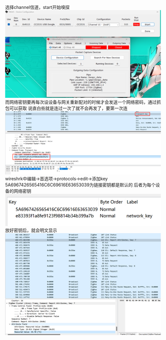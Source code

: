 选择channel信道，start开始嗅探
![](image/2b4a3431950e083bbe54e67f72658a02.png)
而网络密钥要再每次设设备与网关重新配对的时候才会发送一个网络密码，通过抓包可以获取
说直白些就是连过一次了就不会再发了，要第一次连
![](image/d97a8a4277eebcbd32d1784ef86c9c9e.png)
wireshrk中编辑->首选项->protocols->edit->添加key
5A6967426565416C6C69616E63653039为链接密钥都是默认的
后者为每个设备的网络密钥
![](image/de3ea1a6fff8cc2fb4fa3ffd8f742dc3.png)
放好密钥后，就会明文显示
![](image/22adb2f241f61b543c3eb2d45df879d3.png)